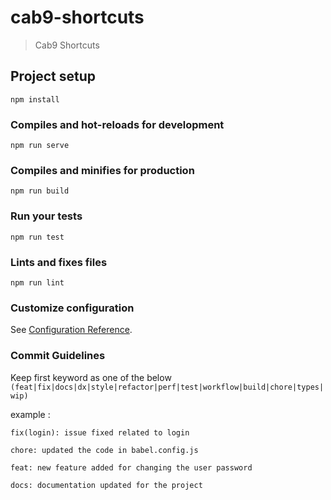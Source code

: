 # cab9-shortcuts

> Cab9 Shortcuts

## Project setup
```
npm install
```

### Compiles and hot-reloads for development
```
npm run serve
```

### Compiles and minifies for production
```
npm run build
```

### Run your tests
```
npm run test
```

### Lints and fixes files
```
npm run lint
```

### Customize configuration
See [Configuration Reference](https://cli.vuejs.org/config/).

### Commit Guidelines

Keep first keyword as one of the below ```(feat|fix|docs|dx|style|refactor|perf|test|workflow|build|chore|types|wip)```

example :

```angular2
fix(login): issue fixed related to login
```

```angular2
chore: updated the code in babel.config.js
```

```angular2
feat: new feature added for changing the user password
```

```angular2
docs: documentation updated for the project
```

